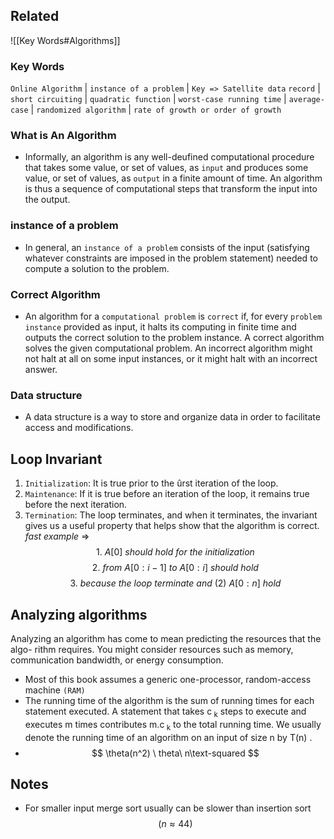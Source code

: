 ##  Related

![[Key Words#Algorithms]]

### Key Words

`Online Algorithm` | `instance of a problem` | `Key => Satellite data` `record` | 
`short circuiting` | `quadratic function` | `worst-case running time` | `average-case` | `randomized algorithm` | `rate of growth or order of growth`

 ### What is An Algorithm
 
* Informally, an algorithm is any well-deufined computational procedure that takes some value, or set of values, as `input` and produces some value, or set of values, as `output` in a finite amount of time. An algorithm is thus a sequence of computational steps that transform the input into the output.

### instance of a problem

- In general, an `instance of a problem` consists of the input (satisfying whatever constraints are imposed in the problem statement) needed to compute a solution to the problem.

### Correct Algorithm

- An algorithm for a `computational problem` is `correct` if, for every `problem instance` provided as input, it halts  its computing in finite time and outputs the correct solution to the problem instance. A correct algorithm solves the given computational problem. An incorrect algorithm might not halt at all on some input instances, or it might halt with an incorrect answer.

### Data structure

* A data structure is a way to store and organize data in order to facilitate access and modifications.

## Loop Invariant

1. `Initialization`: It is true prior to the ûrst iteration of the loop.
2. `Maintenance`: If it is true before an iteration of the loop, it remains true before the next iteration.
3. `Termination`: The loop terminates, and when it terminates, the invariant gives us a useful property that helps show that the algorithm is correct.
*fast example* => $$ 1.\ A[0] \ should \ hold \ for \ the \ initialization $$ $$ 2.\ from \ A[0: i - 1] \ to \ A[0:i]\ should\ hold $$ $$3.\ because\ the\ loop\ terminate\ and\ (2)\ A[0:n]\ hold $$
## Analyzing algorithms

Analyzing an algorithm has come to mean predicting the resources that the algo- rithm requires. You might consider resources such as memory, communication bandwidth, or energy consumption.

- Most of this book assumes a generic one-processor, random-access machine `(RAM)`
- The running time of the algorithm is the sum of running times for each statement executed. A statement that takes c<sub> k</sub> steps to execute and executes m times contributes m.c<sub> k</sub> to the total running time.  We usually denote the running time of an algorithm on an input of size n by T(n) .
- $$ \theta(n^2) \ theta\ n\text-squared $$ 

## Notes

- For smaller input merge sort usually can be slower than insertion sort $$(n \approx 44)$$